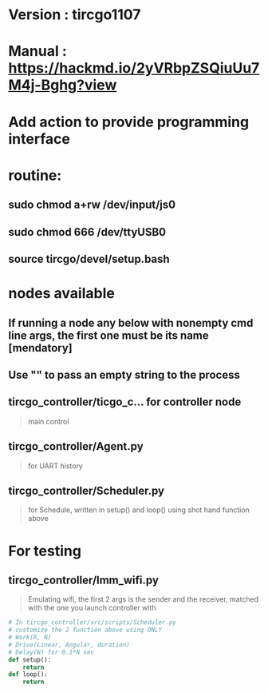 # Version : tircgo1107
# Manual : https://hackmd.io/2yVRbpZSQiuUu7M4j-Bghg?view

# Add action to provide programming interface

# routine:
## sudo chmod a+rw /dev/input/js0
## sudo chmod 666 /dev/ttyUSB0
## source tircgo/devel/setup.bash

# nodes available
## If running a node any below with nonempty cmd line args, the first one must be its name [mendatory]
## Use "" to pass an empty string to the process

## tircgo_controller/ticgo_c... for controller node
> main control
## tircgo_controller/Agent.py
> for UART history
## tircgo_controller/Scheduler.py
> for Schedule, written in setup() and loop() using shot hand function above

# For testing
## tircgo_controller/Imm_wifi.py
> Emulating wifi, the first 2 args is the sender and the receiver, matched with the one you launch controller with

```python
# In tircgo_controller/src/scripts/Scheduler.py
# customize the 2 function above using ONLY
# Work(R, N)
# Drive(Linear, Angular, duration)
# Delay(N) for 0.1*N sec
def setup():
    return
def loop():
    return
```